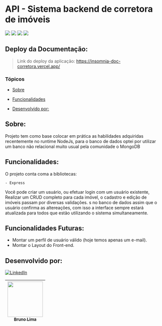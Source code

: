 # API - Sistema backend de corretora de imóveis

<img src="https://img.shields.io/static/v1?label=node.js&message=runtime&color=green&style=for-the-badge&logo=node.js
">
<img src="https://img.shields.io/static/v1?label=express&message=framework&color=orange&style=for-the-badge&logo=express
">
<img src="https://img.shields.io/static/v1?label=mongo&message=NoSQL&color=green&style=for-the-badge&logo=mongodb"/>
<img src="https://img.shields.io/static/v1?label=Vercel&message=deploy&color=blue&style=for-the-badge&logo=vercel"/>

## Deploy da Documentação:

> Link do deploy da aplicação: https://insomnia-doc-corretora.vercel.app/

### Tópicos 

* [Sobre](#Sobre)

* [Funcionalidades](#funcionalidades)

* [Desenvolvido por:](#desenvolvido-por)

## Sobre:
Projeto tem como base colocar em prática as habilidades adquiridas recentemente no runtime NodeJs, para o banco de dados optei por utilizar um banco não relacional muito usual pela comunidade o MongoDB

## Funcionalidades:
O projeto conta coma a bibliotecas:

    - Express   

Você pode criar um usuário, ou efetuar login com um usuário existente, Realizar um CRUD completo para cada imóvel, o cadastro e edição de imóveis passam por diversas validações.
s no banco de dados assim que o usuário confirma as altereações, com isso a interface sempre estará atualizada para todos que estão utilizando o sistema simultaneamente. 

## Funcionalidades Futuras:

- Montar um perfil de usuário válido (hoje temos apenas um e-mail).
- Montar o Layout do Front-end.


## Desenvolvido por:

[![LinkedIn](https://img.shields.io/badge/LinkedIn-%230077B5.svg?logo=linkedin&logoColor=white)](https://www.linkedin.com/in/bruno-lima-9ba21b242/)

| [<img src="https://avatars.githubusercontent.com/u/102754701?s=96&v=4" width=115><br><sub>Bruno Lima</sub>](https://github.com/bruno-lima1504) 
| :---: |